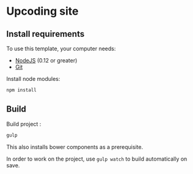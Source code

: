 # Upcoding site

## Install requirements

To use this template, your computer needs:

- [NodeJS](https://nodejs.org/en/) (0.12 or greater)
- [Git](https://git-scm.com/)

Install node modules:

```bash
npm install
```

## Build

Build project :

```bash
gulp
```

This also installs bower components as a prerequisite.

In order to work on the project, use `gulp watch` to build automatically on save.